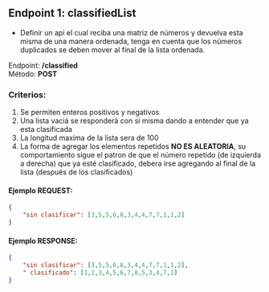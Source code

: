 ## Endpoint 1: classifiedList

* Definir un api el cual reciba una matriz de números y devuelva esta misma de una manera ordenada, tenga en cuenta que los números duplicados se deben mover al final de la lista ordenada.
  
Endpoint: __/classified__ <br>
Método: __POST__

### Criterios:
1. Se permiten enteros positivos y negativos
2. Una lista vaciá se responderá con sí misma dando a entender que ya esta clasificada
3. La longitud maxima de la lista sera de 100
4. La forma de agregar los elementos repetidos __NO ES ALEATORIA__, su comportamiento sigue el patron de que el número repetido (de izquierda a derecha) que ya esté clasificado, debera irse agregando al final de la lista (después de los clasificados)
#### Ejemplo REQUEST:
~~~json
{
    "sin clasificar": [3,5,5,6,8,3,4,4,7,7,1,1,2]
}
~~~
#### Ejemplo RESPONSE:
~~~json
{
    "sin clasificar": [3,5,5,6,8,3,4,4,7,7,1,1,2],
    " clasificado": [1,2,3,4,5,6,7,8,5,3,4,7,1]
}
~~~